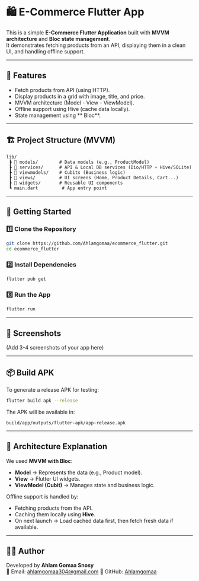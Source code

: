

# 🛍️ E-Commerce Flutter App

This is a simple **E-Commerce Flutter Application** built with **MVVM architecture** and **Bloc state management**.  
It demonstrates fetching products from an API, displaying them in a clean UI, and handling offline support.

---

## 📱 Features
- Fetch products from API (using HTTP).
- Display products in a grid with image, title, and price.
- MVVM architecture (Model - View - ViewModel).
- Offline support using Hive (cache data locally).
- State management using ** Bloc**.

---

## 🏗️ Project Structure (MVVM)
```
lib/
 ┣ 📂 models/        # Data models (e.g., ProductModel)
 ┣ 📂 services/      # API & Local DB services (Dio/HTTP + Hive/SQLite)
 ┣ 📂 viewmodels/    # Cubits (Business logic)
 ┣ 📂 views/         # UI screens (Home, Product Details, Cart...)
 ┣ 📂 widgets/       # Reusable UI components
 ┗ main.dart         # App entry point
```

---

## 🚀 Getting Started

### 1️⃣ Clone the Repository
```bash
git clone https://github.com/Ahlamgomaa/ecommerce_flutter.git
cd ecommerce_flutter
```

### 2️⃣ Install Dependencies
```bash
flutter pub get
```

### 3️⃣ Run the App
```bash
flutter run
```

---

## 📸 Screenshots
(Add 3-4 screenshots of your app here)

---

## 📦 Build APK
To generate a release APK for testing:
```bash
flutter build apk --release
```
The APK will be available in:
```
build/app/outputs/flutter-apk/app-release.apk
```

---

## 📖 Architecture Explanation
We used **MVVM with Bloc**:
- **Model** → Represents the data (e.g., Product model).
- **View** → Flutter UI widgets.
- **ViewModel (Cubit)** → Manages state and business logic.

Offline support is handled by:
- Fetching products from the API.
- Caching them locally using **Hive**.
- On next launch → Load cached data first, then fetch fresh data if available.

---

## 👩‍💻 Author
Developed by **Ahlam Gomaa Snosy**  
📧 Email: ahlamgomaa304@gmail.com 
🔗 GitHub: [Ahlamgomaa](https://github.com/Ahlamgomaa)


